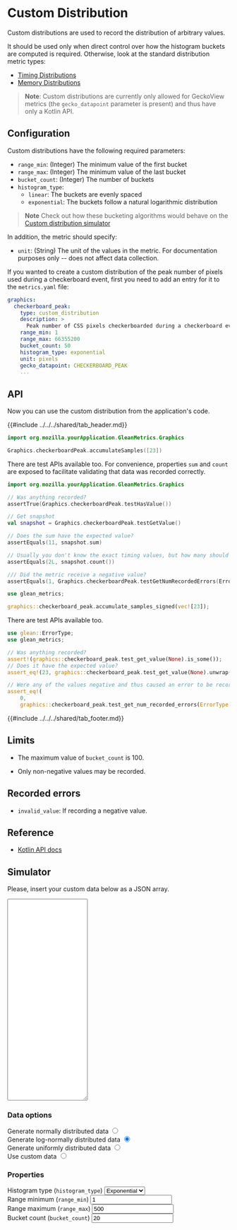 # Custom Distribution

Custom distributions are used to record the distribution of arbitrary values.

It should be used only when direct control over how the histogram buckets are computed is required.
Otherwise, look at the standard distribution metric types:

* [Timing Distributions](timing_distribution.md)
* [Memory Distributions](memory_distribution.md)

> **Note**: Custom distributions are currently only allowed for GeckoView metrics (the `gecko_datapoint` parameter is present) and thus have only a Kotlin API.

## Configuration

Custom distributions have the following required parameters:

  - `range_min`: (Integer) The minimum value of the first bucket
  - `range_max`: (Integer) The minimum value of the last bucket
  - `bucket_count`: (Integer) The number of buckets
  - `histogram_type`:
    - `linear`: The buckets are evenly spaced
    - `exponential`: The buckets follow a natural logarithmic distribution

> **Note** Check out how these bucketing algorithms would behave on the [Custom distribution simulator](#simulator)

In addition, the metric should specify:

  - `unit`: (String) The unit of the values in the metric. For documentation purposes only -- does not affect data collection.

If you wanted to create a custom distribution of the peak number of pixels used during a checkerboard event, first you need to add an entry for it to the `metrics.yaml` file:

```YAML
graphics:
  checkerboard_peak:
    type: custom_distribution
    description: >
      Peak number of CSS pixels checkerboarded during a checkerboard event.
    range_min: 1
    range_max: 66355200
    bucket_count: 50
    histogram_type: exponential
    unit: pixels
    gecko_datapoint: CHECKERBOARD_PEAK
    ...
```

## API

Now you can use the custom distribution from the application's code.

{{#include ../../../shared/tab_header.md}}

<div data-lang="Kotlin" class="tab">

```Kotlin
import org.mozilla.yourApplication.GleanMetrics.Graphics

Graphics.checkerboardPeak.accumulateSamples([23])
```

There are test APIs available too.  For convenience, properties `sum` and `count` are exposed to facilitate validating that data was recorded correctly.

```Kotlin
import org.mozilla.yourApplication.GleanMetrics.Graphics

// Was anything recorded?
assertTrue(Graphics.checkerboardPeak.testHasValue())

// Get snapshot
val snapshot = Graphics.checkerboardPeak.testGetValue()

// Does the sum have the expected value?
assertEquals(11, snapshot.sum)

// Usually you don't know the exact timing values, but how many should have been recorded.
assertEquals(2L, snapshot.count())

/// Did the metric receive a negative value?
assertEquals(1, Graphics.checkerboardPeak.testGetNumRecordedErrors(ErrorType.InvalidValue))
```

</div>

<div data-lang="Rust" class="tab">

```rust
use glean_metrics;

graphics::checkerboard_peak.accumulate_samples_signed(vec![23]);
```

There are test APIs available too.

```rust
use glean::ErrorType;
use glean_metrics;

// Was anything recorded?
assert!(graphics::checkerboard_peak.test_get_value(None).is_some());
// Does it have the expected value?
assert_eq!(23, graphics::checkerboard_peak.test_get_value(None).unwrap().sum);

// Were any of the values negative and thus caused an error to be recorded?
assert_eq!(
    0,
    graphics::checkerboard_peak.test_get_num_recorded_errors(ErrorType::InvalidValue));
```

</div>

{{#include ../../../shared/tab_footer.md}}

## Limits

* The maximum value of `bucket_count` is 100.

* Only non-negative values may be recorded.

## Recorded errors

* `invalid_value`: If recording a negative value.

## Reference

* [Kotlin API docs](../../../javadoc/glean/mozilla.telemetry.glean.private/-custom-distribution-metric-type/index.html)

## Simulator

<div id="custom-data-modal-overlay">
    <div id="custom-data-modal">
        <p>Please, insert your custom data below as a JSON array.</p>
        <textarea rows="30"></textarea>
    </div>
</div>

<div id="simulator-container">
    <div id="histogram-chart-container">
        <div id="histogram-chart"></div>
        <p id="histogram-chart-legend"><p>
    </div>
    <div id="data-options">
        <h3>Data options</h3>
        <div class="input-group">
            <label for="normally-distributed">Generate normally distributed data</label>
            <input name="data-options" value="normally-distributed" id="normally-distributed" type="radio" />
        </div>
        <div class="input-group">
            <label for="log-normally-distributed">Generate log-normally distributed data</label>
            <input name="data-options" value="log-normally-distributed" id="log-normally-distributed" type="radio" checked />
        </div>
        <div class="input-group">
            <label for="uniformly-distributed">Generate uniformly distributed data</label>
            <input name="data-options" value="uniformly-distributed" id="uniformly-distributed" type="radio" />
        </div>
        <div class="input-group" id="custom-data-input-group">
            <label for="custom">Use custom data</label>
            <input name="data-options" value="custom" id="custom" type="radio" />
        </div>
    </div>
    <div id="histogram-props">
        <h3>Properties</h3>
        <div class="input-group">
            <label for="kind">Histogram type (<code>histogram_type</code>)</label>
            <select id="kind" name="kind">
                <option value="exponential" selected>Exponential</option>
                <option value="linear">Linear</option>
            </select>
        </div>
        <div class="input-group">
            <label for="lower-bound">Range minimum (<code>range_min</code>)</label>
            <input name="lower-bound" id="lower-bound" type="number" value="1" />
        </div>
        <div class="input-group">
            <label for="upper-bound">Range maximum (<code>range_max</code>)</label>
            <input name="upper-bound" id="upper-bound" type="number" value="500" />
        </div>
        <div class="input-group">
            <label for="bucket-count">Bucket count (<code>bucket_count</code>)</label>
            <input name="bucket-count" id="bucket-count" type="number" value="20" />
        </div>
    </div>
</div>
